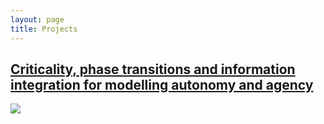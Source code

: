 ```yaml
---
layout: page
title: Projects
---
```


<div class="posts">
  <h2>
    <a href="http://maguilera.net">Criticality, phase transitions and information integration for modelling autonomy and agency</a>
  </h2>
<!--  <div class="thumbnail-container">-->
    <a href="http://maguilera.net"><img src="{{ site.github.url }}/assets/img/project-agency-stat-phys.png"></a>
<!--  </div>-->
</div>
